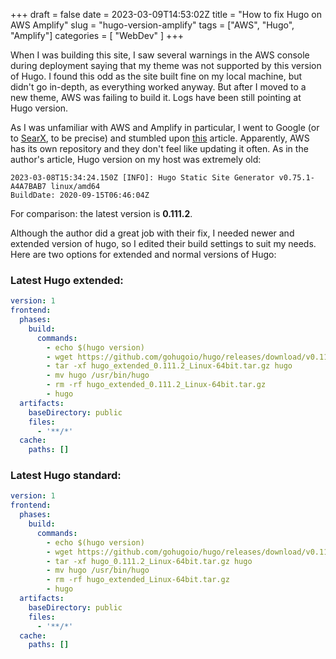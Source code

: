 +++ 
draft = false
date = 2023-03-09T14:53:02Z
title = "How to fix Hugo on AWS Amplify"
slug = "hugo-version-amplify"
tags = ["AWS", "Hugo", "Amplify"]
categories = [ "WebDev" ]
+++

When I was building this site, I saw several warnings in the AWS console during deployment saying that my theme was not supported by this version of Hugo. I found this odd as the site built fine on my local machine, but didn't go in-depth, as everything worked anyway. But after I moved to a new theme, AWS was failing to build it. Logs have been still pointing at Hugo version. 

As I was unfamiliar with AWS and Amplify in particular, I went to Google (or to [SearX](https://knikolaev.me/projects/searx/), to be precise) and stumbled upon [this](https://michaux.co/posts/specifying-hugo-version-on-aws-amplify/) article. Apparently, AWS has its own repository and they don't feel like updating it often. 
As in the author's article, Hugo version on my host was extremely old: 
```
2023-03-08T15:34:24.150Z [INFO]: Hugo Static Site Generator v0.75.1-A4A7BAB7 linux/amd64
BuildDate: 2020-09-15T06:46:04Z
```
For comparison: the latest version is **0.111.2**. 

Although the author did a great job with their fix, I needed newer and extended version of hugo, so I edited their build settings to suit my needs. Here are two options for extended and normal versions of Hugo:

### Latest Hugo extended:

```yaml
version: 1
frontend:
  phases:
    build:
      commands:
        - echo $(hugo version)
        - wget https://github.com/gohugoio/hugo/releases/download/v0.111.2/hugo_extended_0.111.2_Linux-64bit.tar.gz
        - tar -xf hugo_extended_0.111.2_Linux-64bit.tar.gz hugo
        - mv hugo /usr/bin/hugo
        - rm -rf hugo_extended_0.111.2_Linux-64bit.tar.gz
        - hugo
  artifacts:
    baseDirectory: public
    files:
      - '**/*'
  cache:
    paths: []
```

### Latest Hugo standard:
```yaml
version: 1
frontend:
  phases:
    build:
      commands:
        - echo $(hugo version)
        - wget https://github.com/gohugoio/hugo/releases/download/v0.111.2/hugo_0.111.2_Linux-64bit.tar.gz
        - tar -xf hugo_0.111.2_Linux-64bit.tar.gz hugo
        - mv hugo /usr/bin/hugo
        - rm -rf hugo_extended_Linux-64bit.tar.gz
        - hugo
  artifacts:
    baseDirectory: public
    files:
      - '**/*'
  cache:
    paths: []

```
